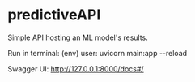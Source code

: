 # predictiveAPI
Simple API hosting an ML model's results.


Run in terminal:
(env) user: uvicorn main:app --reload

Swagger UI:
http://127.0.0.1:8000/docs#/

